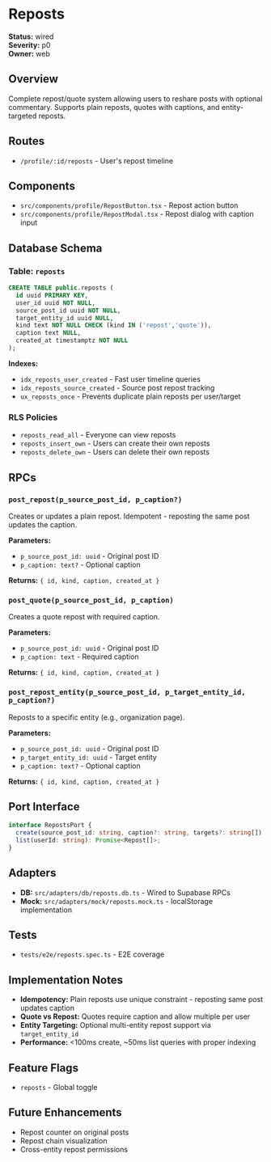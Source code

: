 # Reposts

**Status:** wired  
**Severity:** p0  
**Owner:** web

## Overview

Complete repost/quote system allowing users to reshare posts with optional commentary. Supports plain reposts, quotes with captions, and entity-targeted reposts.

## Routes

- `/profile/:id/reposts` - User's repost timeline

## Components

- `src/components/profile/RepostButton.tsx` - Repost action button
- `src/components/profile/RepostModal.tsx` - Repost dialog with caption input

## Database Schema

### Table: `reposts`

```sql
CREATE TABLE public.reposts (
  id uuid PRIMARY KEY,
  user_id uuid NOT NULL,
  source_post_id uuid NOT NULL,
  target_entity_id uuid NULL,
  kind text NOT NULL CHECK (kind IN ('repost','quote')),
  caption text NULL,
  created_at timestamptz NOT NULL
);
```

**Indexes:**
- `idx_reposts_user_created` - Fast user timeline queries
- `idx_reposts_source_created` - Source post repost tracking
- `ux_reposts_once` - Prevents duplicate plain reposts per user/target

### RLS Policies

- `reposts_read_all` - Everyone can view reposts
- `reposts_insert_own` - Users can create their own reposts
- `reposts_delete_own` - Users can delete their own reposts

## RPCs

### `post_repost(p_source_post_id, p_caption?)`

Creates or updates a plain repost. Idempotent - reposting the same post updates the caption.

**Parameters:**
- `p_source_post_id: uuid` - Original post ID
- `p_caption: text?` - Optional caption

**Returns:** `{ id, kind, caption, created_at }`

### `post_quote(p_source_post_id, p_caption)`

Creates a quote repost with required caption.

**Parameters:**
- `p_source_post_id: uuid` - Original post ID
- `p_caption: text` - Required caption

**Returns:** `{ id, kind, caption, created_at }`

### `post_repost_entity(p_source_post_id, p_target_entity_id, p_caption?)`

Reposts to a specific entity (e.g., organization page).

**Parameters:**
- `p_source_post_id: uuid` - Original post ID
- `p_target_entity_id: uuid` - Target entity
- `p_caption: text?` - Optional caption

**Returns:** `{ id, kind, caption, created_at }`

## Port Interface

```typescript
interface RepostsPort {
  create(source_post_id: string, caption?: string, targets?: string[]): Promise<{ new_post_id: string }>;
  list(userId: string): Promise<Repost[]>;
}
```

## Adapters

- **DB:** `src/adapters/db/reposts.db.ts` - Wired to Supabase RPCs
- **Mock:** `src/adapters/mock/reposts.mock.ts` - localStorage implementation

## Tests

- `tests/e2e/reposts.spec.ts` - E2E coverage

## Implementation Notes

- **Idempotency:** Plain reposts use unique constraint - reposting same post updates caption
- **Quote vs Repost:** Quotes require caption and allow multiple per user
- **Entity Targeting:** Optional multi-entity repost support via `target_entity_id`
- **Performance:** <100ms create, ~50ms list queries with proper indexing

## Feature Flags

- `reposts` - Global toggle

## Future Enhancements

- Repost counter on original posts
- Repost chain visualization
- Cross-entity repost permissions
